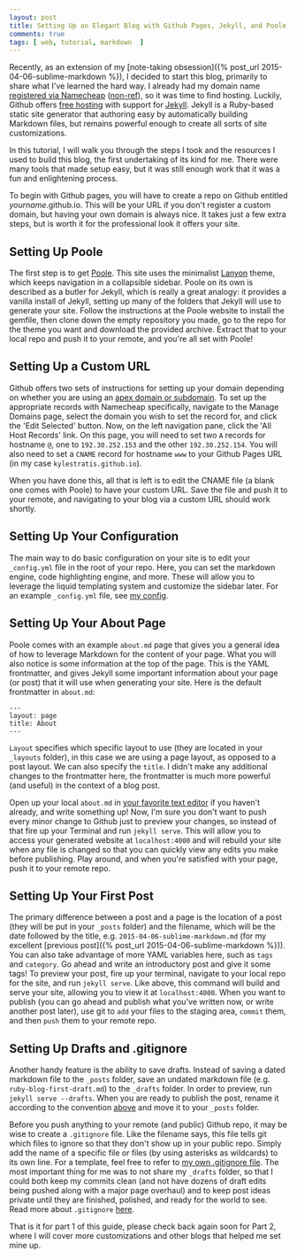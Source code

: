 ```yaml
---
layout: post
title: Setting Up an Elegant Blog with Github Pages, Jekyll, and Poole; Part I
comments: true
tags: [ web, tutorial, markdown  ]
---
```


Recently, as an extension of my [note-taking obsession]({% post_url 2015-04-06-sublime-markdown %}), I decided to start this blog, primarily to share what I've learned the hard way. I already had my domain name [registered via Namecheap](http://www.namecheap.com/?aff=84217) ([non-ref](http://www.namecheap.com)), so it was time to find hosting. Luckily, Github offers [free hosting](https://pages.github.com/) with support for [Jekyll](http://jekyllrb.com/). Jekyll is a Ruby-based static site generator that authoring easy by automatically building Markdown files, but remains powerful enough to create all sorts of site customizations.

In this tutorial, I will walk you through the steps I took and the resources I used to build this blog, the first undertaking of its kind for me. There were many tools that made setup easy, but it was still enough work that it was a fun and enlightening process. 

To begin with Github pages, you will have to create a repo on Github entitled _yourname_.github.io. This will be your URL if you don't register a custom domain, but having your own domain is always nice. It takes just a few extra steps, but is worth it for the professional look it offers your site.  

## Setting Up Poole

The first step is to get [Poole](http://getpoole.com/). This site uses the minimalist [Lanyon](https://github.com/poole/lanyon) theme, which keeps navigation in a collapsible sidebar. Poole on its own is described as a butler for Jekyll, which is really a great analogy: it provides a vanilla install of Jekyll, setting up many of the folders that Jekyll will use to generate your site. Follow the instructions at the Poole website to install the gemfile, then clone down the empty repository you made, go to the repo for the theme you want and download the provided archive. Extract that to your local repo and push it to your remote, and you're all set with Poole!

## Setting Up a Custom URL 

Github offers two sets of instructions for setting up your domain depending on whether you are using an [apex domain or subdomain](https://help.github.com/articles/setting-up-a-custom-domain-with-github-pages/). To set up the appropriate records with Namecheap specifically, navigate to the Manage Domains page, select the domain you wish to set the record for, and click the 'Edit Selected' button. Now, on the left navigation pane, click the 'All Host Records' link. On this page, you will need to set two `A` records for hostname `@`, one to `192.30.252.153` and the other `192.30.252.154`. You will also need to set a `CNAME` record for hostname `www` to your Github Pages URL (in my case `kylestratis.github.io`). 

When you have done this, all that is left is to edit the CNAME file (a blank one comes with Poole) to have your custom URL. Save the file and push it to your remote, and navigating to your blog via a custom URL should work shortly. 

## Setting Up Your Configuration

The main way to do basic configuration on your site is to edit your `_config.yml` file in the root of your repo. Here, you can set the markdown engine, code highlighting engine, and more. These will allow you to leverage the liquid templating system and customize the sidebar later. For an example `_config.yml` file, see [my config](https://github.com/kylestratis/kylestratis.github.io/blob/master/_config.yml). 

## Setting Up Your About Page

Poole comes with an example `about.md` page that gives you a general idea of how to leverage Markdown for the content of your page. What you will also notice is some information at the top of the page. This is the YAML frontmatter, and gives Jekyll some important information about your page (or post) that it will use when generating your site. Here is the default frontmatter in `about.md`: 

```
---
layout: page
title: About
---
```

`Layout` specifies which specific layout to use (they are located in your `_layouts` folder), in this case we are using a page layout, as opposed to a post layout. We can also specify the `title`. I didn't make any additional changes to the frontmatter here, the frontmatter is much more powerful (and useful) in the context of a blog post. 

Open up your local `about.md` in [your favorite text editor](http://sublimetext.com) if you haven't already, and write something up! Now, I'm sure you don't want to push every minor change to Github just to preview your changes, so instead of that fire up your Terminal and run `jekyll serve`. This will allow you to access your generated website at `localhost:4000` and will rebuild your site when any file is changed so that you can quickly view any edits you make before publishing. Play around, and when you're satisfied with your page, push it to your remote repo. 

## <a name="firstpost"></a>Setting Up Your First Post

The primary difference between a post and a page is the location of a post (they will be put in your `_posts` folder) and the filename, which will be the date followed by the title, e.g. `2015-04-06-sublime-markdown.md` (for my excellent [previous post]({% post_url 2015-04-06-sublime-markdown %})). You can also take advantage of more YAML variables here, such as `tags` and `category`. Go ahead and write an introductory post and give it some tags! To preview your post, fire up your terminal, navigate to your local repo for the site, and run `jekyll serve`. Like above, this command will build and serve your site, allowing you to view it at `localhost:4000`. When you want to publish (you can go ahead and publish what you've written now, or write another post later), use git to `add` your files to the staging area, `commit` them, and then `push` them to your remote repo. 

## Setting Up Drafts and .gitignore

Another handy feature is the ability to save drafts. Instead of saving a dated markdown file to the `_posts` folder, save an undated markdown file (e.g. `ruby-blog-first-draft.md`) to the `_drafts` folder. In order to preview, run `jekyll serve --drafts`. When you are ready to publish the post, rename it according to the convention [above](#firstpost) and move it to your `_posts` folder. 

Before you push anything to your remote (and public) Github repo, it may be wise to create a `.gitignore` file. Like the filename says, this file tells git which files to ignore so that they don't show up in your public repo. Simply add the name of a specific file or files (by using asterisks as wildcards) to its own line. For a template, feel free to refer to [my own .gitignore file](https://github.com/kylestratis/kylestratis.github.io/blob/master/.gitignore). The most important thing for me was to not share my `_drafts` folder, so that I could both keep my commits clean (and not have dozens of draft edits being pushed along with a major page overhaul) and to keep post ideas private until they are finished, polished, and ready for the world to see. Read more about `.gitignore` [here](http://git-scm.com/docs/gitignore).

That is it for part 1 of this guide, please check back again soon for Part 2, where I will cover more customizations and other blogs that helped me set mine up. 